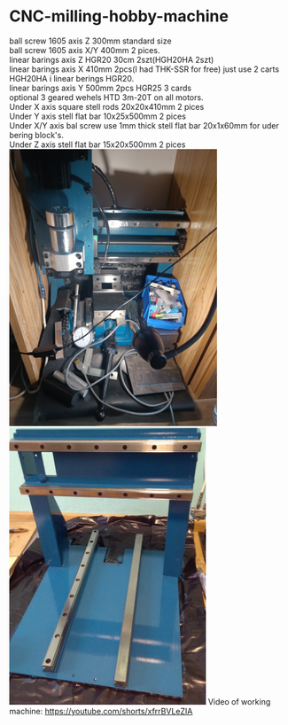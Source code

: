# CNC-milling-hobby-machine
ball screw 1605 axis Z 300mm standard size<br>
ball screw 1605 axis X/Y 400mm 2 pices.<br>
linear barings axis Z HGR20 30cm 2szt(HGH20HA 2szt)<br>
linear barings axis X 410mm 2pcs(I had THK-SSR for free) just use 2 carts HGH20HA i linear berings HGR20.<br>
linear barings axis Y 500mm 2pcs HGR25 3 cards<br>
optional 3 geared wehels HTD 3m-20T on all motors.<br>
Under X axis square stell rods 20x20x410mm 2 pices <br>
Under Y axis stell flat bar 10x25x500mm 2 pices<br>
Under X/Y axis bal screw use 1mm thick stell flat bar 20x1x60mm for uder bering block's.<br>
Under Z axis stell flat bar 15x20x500mm 2 pices<br>
<img height=500 src="https://github.com/skmskmx/CNC-milling-hobby-machine/blob/main/mahine_photo.jpg?raw=true">
<img height=500 src="https://github.com/skmskmx/CNC-milling-hobby-machine/blob/main/frame_post_paiting.jpg?raw=true">
Video of working machine:
https://youtube.com/shorts/xfrrBVLeZIA
